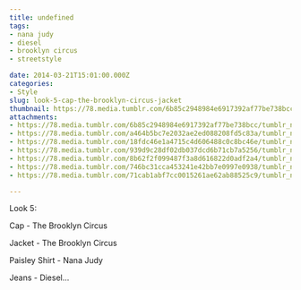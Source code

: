 ```yaml
---
title: undefined
tags:
- nana judy
- diesel
- brooklyn circus
- streetstyle

date: 2014-03-21T15:01:00.000Z
categories:
- Style
slug: look-5-cap-the-brooklyn-circus-jacket
thumbnail: https://78.media.tumblr.com/6b85c2948984e6917392af77be738bcc/tumblr_n2kywav3y91rhrm24o4_1280.jpg
attachments:
- https://78.media.tumblr.com/6b85c2948984e6917392af77be738bcc/tumblr_n2kywav3y91rhrm24o4_1280.jpg
- https://78.media.tumblr.com/a464b5bc7e2032ae2ed088208fd5c83a/tumblr_n2kywav3y91rhrm24o2_1280.jpg
- https://78.media.tumblr.com/18fdc46e1a4715c4d606488c0c8bc46e/tumblr_n2kywav3y91rhrm24o5_1280.jpg
- https://78.media.tumblr.com/939d9c28df02db037dcd6b71cb7a5256/tumblr_n2kywav3y91rhrm24o1_1280.jpg
- https://78.media.tumblr.com/8b62f2f099487f3a8d616822d0adf2a4/tumblr_n2kywav3y91rhrm24o6_1280.jpg
- https://78.media.tumblr.com/746bc31cca453241e42bb7e0997e0938/tumblr_n2kywav3y91rhrm24o7_1280.jpg
- https://78.media.tumblr.com/71cab1abf7cc0015261ae62ab88525c9/tumblr_n2kywav3y91rhrm24o8_1280.jpg

---
```


Look 5: 

  Cap - The Brooklyn Circus 

  Jacket - The Brooklyn Circus 

  Paisley Shirt - Nana Judy 

  Jeans -  Diesel...
